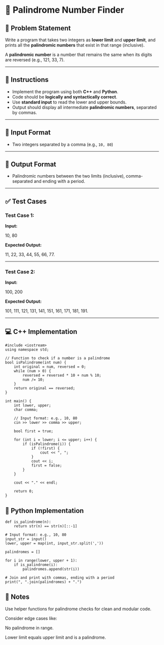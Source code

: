 # 🔁 Palindrome Number Finder

## 📝 Problem Statement

Write a program that takes two integers as **lower limit** and **upper limit**, and prints all the **palindromic numbers** that exist in that range (inclusive).

A **palindromic number** is a number that remains the same when its digits are reversed (e.g., 121, 33, 7).

---

## 📌 Instructions

- Implement the program using both **C++** and **Python**.
- Code should be **logically and syntactically correct**.
- Use **standard input** to read the lower and upper bounds.
- Output should display all intermediate **palindromic numbers**, separated by commas.

---

## 🔢 Input Format

- Two integers separated by a comma (e.g., `10, 80`)

---

## 🎯 Output Format

- Palindromic numbers between the two limits (inclusive), comma-separated and ending with a period.

---

## ✅ Test Cases

### Test Case 1:
**Input:**

10, 80

**Expected Output:**

11, 22, 33, 44, 55, 66, 77.

---

### Test Case 2:
**Input:**

100, 200

**Expected Output:**

101, 111, 121, 131, 141, 151, 161, 171, 181, 191.

---

## 💻 C++ Implementation

```
#include <iostream>
using namespace std;

// Function to check if a number is a palindrome
bool isPalindrome(int num) {
    int original = num, reversed = 0;
    while (num > 0) {
        reversed = reversed * 10 + num % 10;
        num /= 10;
    }
    return original == reversed;
}

int main() {
    int lower, upper;
    char comma;

    // Input format: e.g., 10, 80
    cin >> lower >> comma >> upper;

    bool first = true;

    for (int i = lower; i <= upper; i++) {
        if (isPalindrome(i)) {
            if (!first) {
                cout << ", ";
            }
            cout << i;
            first = false;
        }
    }

    cout << "." << endl;

    return 0;
}

```
## 🐍 Python Implementation
```
def is_palindrome(n):
    return str(n) == str(n)[::-1]

# Input format: e.g., 10, 80
input_str = input()
lower, upper = map(int, input_str.split(','))

palindromes = []

for i in range(lower, upper + 1):
    if is_palindrome(i):
        palindromes.append(str(i))

# Join and print with commas, ending with a period
print(", ".join(palindromes) + ".")

```
## 🧠 Notes
Use helper functions for palindrome checks for clean and modular code.

Consider edge cases like:

No palindrome in range.

Lower limit equals upper limit and is a palindrome.